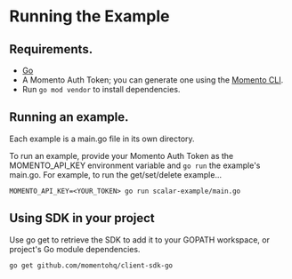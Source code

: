# Running the Example

## Requirements.

- [Go](https://go.dev/dl/)
- A Momento Auth Token; you can generate one using the [Momento CLI](https://github.com/momentohq/momento-cli).
- Run `go mod vendor` to install dependencies.

## Running an example.

Each example is a main.go file in its own directory.

To run an example, provide your Momento Auth Token as the MOMENTO_API_KEY environment variable and `go run` the example's main.go. For example, to run the get/set/delete example...

```
MOMENTO_API_KEY=<YOUR_TOKEN> go run scalar-example/main.go
```

## Using SDK in your project

Use go get to retrieve the SDK to add it to your GOPATH workspace, or project's Go module dependencies.

```bash
go get github.com/momentohq/client-sdk-go
```
